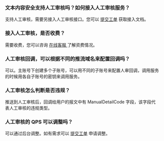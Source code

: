 ### 文本内容安全支持人工审核吗？如何接入人工审核服务？
支持人工审核，需要另接入人工审核接口。您可以 [提交工单](https://console.cloud.tencent.com/workorder/category) 获取接入文档。

### 接入人工审核，是否收费？
需要收费，您可以咨询 [在线客服 ](https://cloud.tencent.com/online-service?from=doc_1125)了解资费情况。

### 人工审核回调，可以根据不同的推流域名来配置回调吗？
可以。主账号下创建多个子账号，可以用不同的子账号来配置人审回调，调用服务的时候用各自子账号的密钥来调用服务。

### 人工审核怎么判断是否违规？
推送到人工审核后，回调给用户的报文中有 ManualDetailCode 字段，该字段代表人工审核的违规类型。

### 人工审核的 QPS 可以调整吗？
可以通过后台调整。如有需求可以  [提交工单](https://console.cloud.tencent.com/workorder/category) 申请调整。
